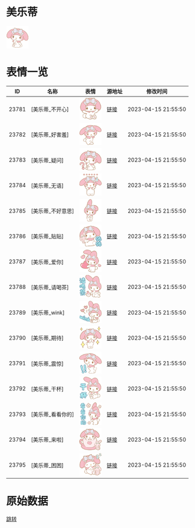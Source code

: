 # 美乐蒂

<img src="./cover.png" height="60" alt="cover" />

# 表情一览

|ID|名称|表情|源地址|修改时间|
|----|----|----|----|----|
|23781|[美乐蒂_不开心]|<img src="./pic/023781_%5B美乐蒂_不开心%5D.png" height="60" alt="不开心"/>|[链接](https://i0.hdslb.com/bfs/garb/c6e77fd706b89ab7a02aae4c9f99c1800dc70852.png)|2023-04-15 21:55:50|
|23782|[美乐蒂_好害羞]|<img src="./pic/023782_%5B美乐蒂_好害羞%5D.png" height="60" alt="好害羞"/>|[链接](https://i0.hdslb.com/bfs/garb/35485005dedce121c67632bb5baf1762c6b25bd5.png)|2023-04-15 21:55:50|
|23783|[美乐蒂_疑问]|<img src="./pic/023783_%5B美乐蒂_疑问%5D.png" height="60" alt="疑问"/>|[链接](https://i0.hdslb.com/bfs/garb/a2cd147b3c4cfcb9918857e02284fea30258b64f.png)|2023-04-15 21:55:50|
|23784|[美乐蒂_无语]|<img src="./pic/023784_%5B美乐蒂_无语%5D.png" height="60" alt="无语"/>|[链接](https://i0.hdslb.com/bfs/garb/ca5401067e155432bd7b30cf21acbc9bae27a5fa.png)|2023-04-15 21:55:50|
|23785|[美乐蒂_不好意思]|<img src="./pic/023785_%5B美乐蒂_不好意思%5D.png" height="60" alt="不好意思"/>|[链接](https://i0.hdslb.com/bfs/garb/e54091ddf5ef3195c32368800e4757a23f48d176.png)|2023-04-15 21:55:50|
|23786|[美乐蒂_贴贴]|<img src="./pic/023786_%5B美乐蒂_贴贴%5D.png" height="60" alt="贴贴"/>|[链接](https://i0.hdslb.com/bfs/garb/d213e62165a7b1e9e7f92d1d7ddade9eaf128efb.png)|2023-04-15 21:55:50|
|23787|[美乐蒂_爱你]|<img src="./pic/023787_%5B美乐蒂_爱你%5D.png" height="60" alt="爱你"/>|[链接](https://i0.hdslb.com/bfs/garb/b6cc78458ad770383051db1228e1b98e1f2901da.png)|2023-04-15 21:55:50|
|23788|[美乐蒂_请喝茶]|<img src="./pic/023788_%5B美乐蒂_请喝茶%5D.png" height="60" alt="请喝茶"/>|[链接](https://i0.hdslb.com/bfs/garb/2e308e9cea763ff7413f37815692a77d4a0020a6.png)|2023-04-15 21:55:50|
|23789|[美乐蒂_wink]|<img src="./pic/023789_%5B美乐蒂_wink%5D.png" height="60" alt="wink"/>|[链接](https://i0.hdslb.com/bfs/garb/eadd3dd5b3d6deec7cf243b70b54daf57f658fd0.png)|2023-04-15 21:55:50|
|23790|[美乐蒂_期待]|<img src="./pic/023790_%5B美乐蒂_期待%5D.png" height="60" alt="期待"/>|[链接](https://i0.hdslb.com/bfs/garb/edfb214d8a69ff389fbd8bfacf03bf2872cd1409.png)|2023-04-15 21:55:50|
|23791|[美乐蒂_震惊]|<img src="./pic/023791_%5B美乐蒂_震惊%5D.png" height="60" alt="震惊"/>|[链接](https://i0.hdslb.com/bfs/garb/c078b244c8afd1552923eac725e80b7f5e4aaabf.png)|2023-04-15 21:55:50|
|23792|[美乐蒂_干杯]|<img src="./pic/023792_%5B美乐蒂_干杯%5D.png" height="60" alt="干杯"/>|[链接](https://i0.hdslb.com/bfs/garb/8c660b32816926daf7f367a40dfe368ec5145548.png)|2023-04-15 21:55:50|
|23793|[美乐蒂_看看你的]|<img src="./pic/023793_%5B美乐蒂_看看你的%5D.png" height="60" alt="看看你的"/>|[链接](https://i0.hdslb.com/bfs/garb/ce14735416f9418604993a4777bbba070f513793.png)|2023-04-15 21:55:50|
|23794|[美乐蒂_来啦]|<img src="./pic/023794_%5B美乐蒂_来啦%5D.png" height="60" alt="来啦"/>|[链接](https://i0.hdslb.com/bfs/garb/f1facefab17f060582f1d46244769024054fba08.png)|2023-04-15 21:55:50|
|23795|[美乐蒂_困困]|<img src="./pic/023795_%5B美乐蒂_困困%5D.png" height="60" alt="困困"/>|[链接](https://i0.hdslb.com/bfs/garb/8aadd02467591ad8a75504caf2e13683e5725d03.png)|2023-04-15 21:55:50|

# 原始数据

[跳转](./raw.json)

